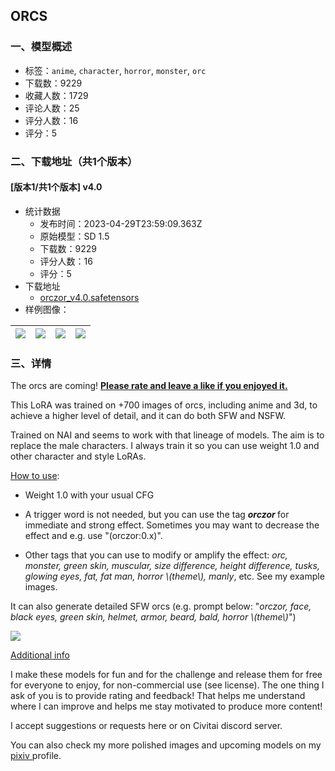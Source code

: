 ## ORCS
### 一、模型概述

- 标签：`anime`, `character`, `horror`, `monster`, `orc`
- 下载数：9229
- 收藏人数：1729
- 评论人数：25
- 评分人数：16
- 评分：5

### 二、下载地址（共1个版本）

#### [版本1/共1个版本] v4.0

- 统计数据
  - 发布时间：2023-04-29T23:59:09.363Z
  - 原始模型：SD 1.5
  - 下载数：9229
  - 评分人数：16
  - 评分：5
- 下载地址
  - [orczor_v4.0.safetensors](https://civitai.com/api/download/models/58498)
- 样例图像：

| <img src="https://image.civitai.com/xG1nkqKTMzGDvpLrqFT7WA/20e74b6e-18c5-46ed-1a00-baa5b2b8e100/width=450/637136.jpeg" /> | <img src="https://image.civitai.com/xG1nkqKTMzGDvpLrqFT7WA/e68dff73-f328-4c87-90e5-cff00359d200/width=450/637103.jpeg" /> | <img src="https://image.civitai.com/xG1nkqKTMzGDvpLrqFT7WA/247b8aa7-d4c5-4081-b1f1-8f61ff6effb5/width=450/851872.jpeg" /> | <img src="https://image.civitai.com/xG1nkqKTMzGDvpLrqFT7WA/c423a20f-6619-4d5d-7982-14c6189b1600/width=450/637132.jpeg" /> |
| ---- | ---- | ---- | ---- |


### 三、详情
<p>The orcs are coming! <strong><u>Please rate and leave a like if you enjoyed it.</u></strong></p><p>This LoRA was trained on +700 images of orcs, including anime and 3d, to achieve a higher level of detail, and it can do both SFW and NSFW.</p><p>Trained on NAI and seems to work with that lineage of models. The aim is to replace the male characters. I always train it so you can use weight 1.0 and other character and style LoRAs.</p><p><u>How to use</u>:</p><ul><li><p>Weight 1.0 with your usual CFG</p></li><li><p>A trigger word is not needed, but you can use the tag <strong><em>orczor </em></strong>for immediate and strong effect. Sometimes you may want to decrease the effect and e.g. use "(orczor:0.x)".</p></li><li><p>Other tags that you can use to modify or amplify the effect: <em>orc, monster, green skin, muscular, size difference, height difference, tusks, glowing eyes, fat, fat man, horror \(theme\), manly</em>, etc. See my example images.</p></li></ul><p>It can also generate detailed SFW orcs (e.g. prompt below: "<em>orczor, face, black eyes, green skin, helmet, armor, beard, bald, horror \(theme\)</em>")</p><img src="https://imagecache.civitai.com/xG1nkqKTMzGDvpLrqFT7WA/4ae3330a-90eb-4b71-7d5b-216c9ddbd500/width=525/4ae3330a-90eb-4b71-7d5b-216c9ddbd500.jpeg" /><p><u>Additional info</u></p><p>I make these models for fun and for the challenge and release them for free for everyone to enjoy, for non-commercial use (see license). The one thing I ask of you is to provide rating and feedback! That helps me understand where I can improve and helps me stay motivated to produce more content!</p><p>I accept suggestions or requests here or on Civitai discord server.</p><p>You can also check my more polished images and upcoming models on my <a target="_blank" rel="ugc" href="https://www.pixiv.net/en/users/25545070">pixiv </a>profile.</p>